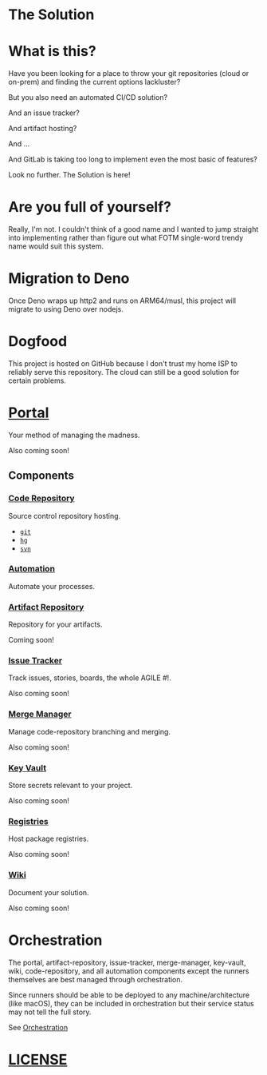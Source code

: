 # The Solution

# What is this?

Have you been looking for a place to throw your git repositories (cloud or on-prem) and finding the current options lackluster?

But you also need an automated CI/CD solution?

And an issue tracker?

And artifact hosting?

And ...

And GitLab is taking too long to implement even the most basic of features?

Look no further. The Solution is here!

# Are you full of yourself?

Really, I'm not. I couldn't think of a good name and I wanted to jump straight into implementing rather than figure out what FOTM single-word trendy name would suit this system.

# Migration to Deno

Once Deno wraps up http2 and runs on ARM64/musl, this project will migrate to using Deno over nodejs.

# Dogfood

This project is hosted on GitHub because I don't trust my home ISP to reliably serve this repository. The cloud can still be a good solution for certain problems.

# [Portal](portal)

Your method of managing the madness.

Also coming soon!

## Components

### [Code Repository](code-repository)

Source control repository hosting.

- [`git`](code-repository/git/README.md)
- [`hg`](code-repository/hg/README.md)
- [`svn`](code-repository/svn/README.md)

### [Automation](automation)

Automate your processes.

### [Artifact Repository](artifact-repository)

Repository for your artifacts.

Coming soon!

### [Issue Tracker](issue-tracker)

Track issues, stories, boards, the whole AGILE #!.

Also coming soon!

### [Merge Manager](merge-manager)

Manage code-repository branching and merging.

Also coming soon!

### [Key Vault](key-vault)

Store secrets relevant to your project.

Also coming soon!

### [Registries](registries)

Host package registries.

Also coming soon!

### [Wiki](wiki)

Document your solution.

Also coming soon!

# Orchestration

The portal, artifact-repository, issue-tracker, merge-manager, key-vault, wiki, code-repository, and all automation components except the runners themselves are best managed through orchestration.

Since runners should be able to be deployed to any machine/architecture (like macOS), they can be included in orchestration but their service status may not tell the full story.

See [Orchestration](orchestration)

# [LICENSE](LICENSE)
